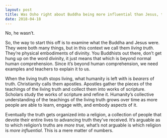 ```yaml
---
layout: post
title: Was Osho right about Buddha being more influential than Jesus, thus getting followers enlightened?
date: 2018-04-18
---
```


<p>No, he wasn’t.</p><p>So, the way to start this off is to examine what the Buddha and Jesus were. They were both many things, but in this context we call them <i>living truth</i>. They’re physical embodiments of divinity. You Buddhists out there, don’t get hung up on the word divinity, it just means that which is beyond normal human comprehension. Since it’s beyond human comprehension, we need examples and teachers to explain it to us.</p><p>When the living truth stops living, what humanity is left with is <i>bearers</i> of truth. Christianity calls them apostles. Apostles gather the pieces of the teachings of the living truth and collect them into works of scripture. Scholars study the works of scripture and refine it. Humanity’s collective understanding of the teachings of the living truth grows over time as more people are able to learn, engage with, and embody aspects of it.</p><p>Eventually the truth gets organized into a religion, a collection of people that devote their entire lives to advancing truth they’ve received. It’s arguable as to which religion’s truths are <i>more true,</i> what’s not arguable is which religion is <i>more influential</i>. This is a mere matter of numbers.</p>
